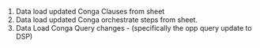 1. Data load updated Conga Clauses from sheet
2. Data load updated Conga orchestrate steps from sheet.
3. Data Load Conga Query changes - (specifically the opp query update to DSP)